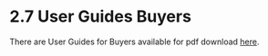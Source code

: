 # 2.7 User Guides Buyers

There are User Guides for Buyers available for pdf download [here](https://www.sustainable-supply-chains.org/fileadmin/user_upload/INATrace_2.0_User_guide_2023_Buyer_companies_1.pdf).
